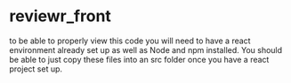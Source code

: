 # reviewr_front
to be able to properly view this code you will need to have a react environment already set up as well as Node and npm installed. You should be able to just copy these files 
into an src folder once you have a react project set up.
